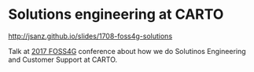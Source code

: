 Solutions engineering at CARTO
============================================

http://jsanz.github.io/slides/1708-foss4g-solutions

Talk at [2017 FOSS4G](http://2017.foss4g.org) conference about how we do
Solutinos Engineering and Customer Support at CARTO.